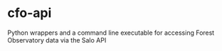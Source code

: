 # cfo-api
Python wrappers and a command line executable for accessing Forest Observatory data via the Salo API
